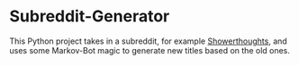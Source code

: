 # Subreddit-Generator
This Python project takes in a subreddit, for example [Showerthoughts](https://www.reddit.com/r/Showerthoughts/top/), and uses some Markov-Bot magic to generate new titles based on the old ones.
